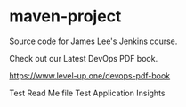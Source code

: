 # maven-project
Source code for James Lee's Jenkins course.

Check out our Latest DevOps PDF book.

https://www.level-up.one/devops-pdf-book


Test Read Me file
Test Application Insights
